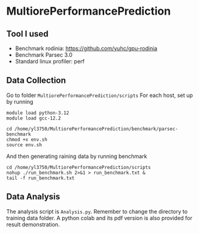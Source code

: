 # MultiorePerformancePrediction

## Tool I used
- Benchmark rodinia: https://github.com/yuhc/gpu-rodinia
- Benchmark Parsec 3.0
- Standard linux profiler: perf

## Data Collection
Go to folder `MultiorePerformancePrediction/scripts`
For each host, set up by running
```
module load python-3.12
module load gcc-12.2

cd /home/yl3750/MultiorePerformancePrediction/benchmark/parsec-benchmark
chmod +x env.sh
source env.sh
```
And then generating raining data by running benchmark
```
cd /home/yl3750/MultiorePerformancePrediction/scripts
nohup ./run_benchmark.sh 2>&1 > run_benchmark.txt &
tail -f run_benchmark.txt
```

## Data Analysis
The analysis script is `Analysis.py`. Remember to change the directory to training data folder.
A python colab and its pdf version is also provided for result demonstration.

